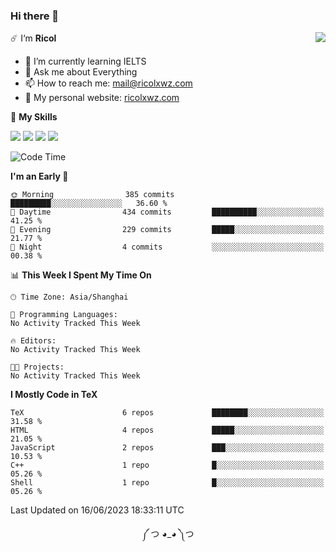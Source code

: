 ### Hi there 👋

<a href="#">
  <img align="right" src="https://github-readme-stats.vercel.app/api?username=Ricolxwz&count_private=true&show_icons=true&theme=prussian" />
</a>

☄️ I‘m **Ricol**

- 🌱 I’m currently learning IELTS
- 💬 Ask me about Everything
- 📫 How to reach me: mail@ricolxwz.com
- 🔮 My personal website: [ricolxwz.com](https://ricolxwz.com)

🌟 **My Skills**

![](https://img.shields.io/badge/-Git-000000?style=flat-square&logo=git&logoColor=fff)
![](https://img.shields.io/badge/-C-3e74a2?style=flat-square&logo=C&logoColor=fff)
![](https://img.shields.io/badge/-Python-4fc08d?style=flat-square&logo=python&logoColor=fff)
![](https://img.shields.io/badge/-java-ffa500?style=flat-square&logo=java&logoColor=fff)

<!--START_SECTION:waka-->
![Code Time](http://img.shields.io/badge/Code%20Time-390%20hrs%2023%20mins-blue)

**I'm an Early 🐤** 

```text
🌞 Morning                385 commits         █████████░░░░░░░░░░░░░░░░   36.60 % 
🌆 Daytime                434 commits         ██████████░░░░░░░░░░░░░░░   41.25 % 
🌃 Evening                229 commits         █████░░░░░░░░░░░░░░░░░░░░   21.77 % 
🌙 Night                  4 commits           ░░░░░░░░░░░░░░░░░░░░░░░░░   00.38 % 
```


📊 **This Week I Spent My Time On** 

```text
🕑︎ Time Zone: Asia/Shanghai

💬 Programming Languages: 
No Activity Tracked This Week

🔥 Editors: 
No Activity Tracked This Week

🐱‍💻 Projects: 
No Activity Tracked This Week
```

**I Mostly Code in TeX** 

```text
TeX                      6 repos             ████████░░░░░░░░░░░░░░░░░   31.58 % 
HTML                     4 repos             █████░░░░░░░░░░░░░░░░░░░░   21.05 % 
JavaScript               2 repos             ███░░░░░░░░░░░░░░░░░░░░░░   10.53 % 
C++                      1 repo              █░░░░░░░░░░░░░░░░░░░░░░░░   05.26 % 
Shell                    1 repo              █░░░░░░░░░░░░░░░░░░░░░░░░   05.26 % 
```




 Last Updated on 16/06/2023 18:33:11 UTC
<!--END_SECTION:waka-->

<div align="center">
༼ つ ◕_◕ ༽つ
</div>
